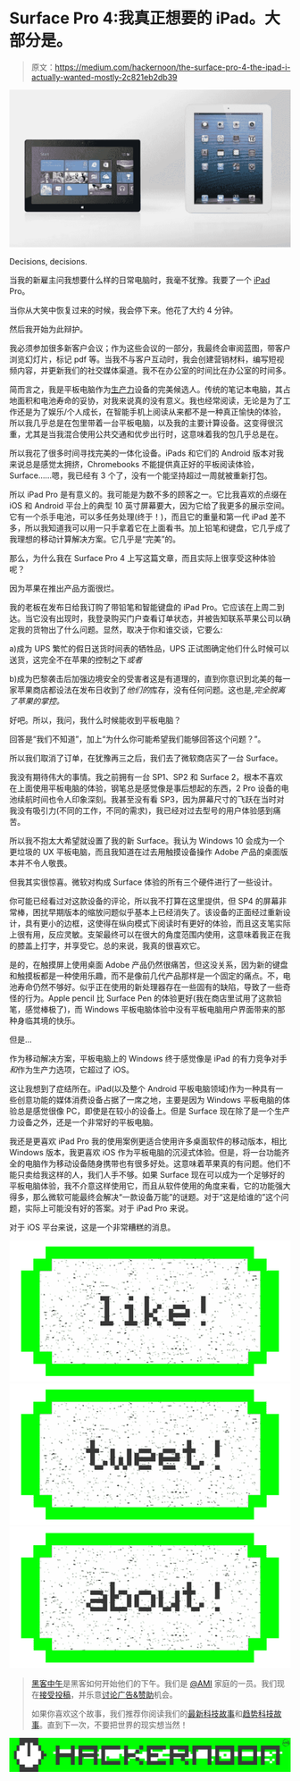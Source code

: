 # Surface Pro 4:我真正想要的 iPad。大部分是。

> 原文：<https://medium.com/hackernoon/the-surface-pro-4-the-ipad-i-actually-wanted-mostly-2c821eb2db39>

![](img/7b84a0433594f8a849ae5920d6702687.png)

Decisions, decisions.

当我的新雇主问我想要什么样的日常电脑时，我毫不犹豫。我要了一个 [iPad](https://hackernoon.com/tagged/ipad) Pro。

当你从大笑中恢复过来的时候，我会停下来。他花了大约 4 分钟。

然后我开始为此辩护。

我必须参加很多新客户会议；作为这些会议的一部分，我最终会审阅蓝图，带客户浏览幻灯片，标记 pdf 等。当我不与客户互动时，我会创建营销材料，编写短视频内容，并更新我们的社交媒体渠道。我不在办公室的时间比在办公室的时间多。

简而言之，我是平板电脑作为[生产力](https://hackernoon.com/tagged/productivity)设备的完美候选人。传统的笔记本电脑，其占地面积和电池寿命的妥协，对我来说真的没有意义。我也经常阅读，无论是为了工作还是为了娱乐/个人成长，在智能手机上阅读从来都不是一种真正愉快的体验，所以我几乎总是在包里带着一台平板电脑，以及我的主要计算设备。这变得很沉重，尤其是当我混合使用公共交通和优步出行时，这意味着我的包几乎总是在。

所以我花了很多时间寻找完美的一体化设备。iPads 和它们的 Android 版本对我来说总是感觉太拥挤，Chromebooks 不能提供真正好的平板阅读体验，Surface……嗯，我已经有 3 个了，没有一个能坚持超过一周就被重新打包。

所以 iPad Pro 是有意义的。我可能是为数不多的顾客之一。它比我喜欢的点缀在 iOS 和 Android 平台上的典型 10 英寸屏幕要大，因为它给了我更多的展示空间。它有一个杀手电池，可以多任务处理(终于！)，而且它的重量和第一代 iPad 差不多，所以我知道我可以用一只手拿着它在上面看书。加上铅笔和键盘，它几乎成了我理想的移动计算解决方案。它几乎是“完美”的。

那么，为什么我在 Surface Pro 4 上写这篇文章，而且实际上很享受这种体验呢？

因为苹果在推出产品方面很烂。

我的老板在发布日给我订购了带铅笔和智能键盘的 iPad Pro。它应该在上周二到达。当它没有出现时，我登录购买门户查看订单状态，并被告知联系苹果公司以确定我的货物出了什么问题。显然，取决于你和谁交谈，它要么:

a)成为 UPS 繁忙的假日送货时间表的牺牲品，UPS 正试图确定他们什么时候可以送货，这完全不在苹果的控制之下*或者*

b)成为巴黎袭击后加强边境安全的受害者这是有道理的，直到你意识到北美的每一家苹果商店都设法在发布日收到了*他们的*库存，没有任何问题。这也是,*完全脱离了苹果的掌控。*

好吧。所以，我问，我什么时候能收到平板电脑？

回答是“我们不知道”，加上“为什么你可能希望我们能够回答这个问题？”。

所以我们取消了订单，在犹豫再三之后，我们去了微软商店买了一台 Surface。

我没有期待伟大的事情。我之前拥有一台 SP1、SP2 和 Surface 2，根本不喜欢在上面使用平板电脑的体验，钢笔总是感觉像是事后想起的东西，2 Pro 设备的电池续航时间也令人印象深刻。我甚至没有看 SP3，因为屏幕尺寸的飞跃在当时对我没有吸引力(不同的工作，不同的需求)，我已经对过去型号的用户体验感到痛苦。

所以我不抱太大希望就设置了我的新 Surface。我认为 Windows 10 会成为一个更垃圾的 UX 平板电脑，而且我知道在过去用触摸设备操作 Adobe 产品的桌面版本并不令人敬畏。

但我其实很惊喜。微软对构成 Surface 体验的所有三个硬件进行了一些设计。

你可能已经看过对这款设备的评论，所以我不打算在这里提供，但 SP4 的屏幕非常棒，困扰早期版本的缩放问题似乎基本上已经消失了。该设备的正面经过重新设计，具有更小的边框，这使得在纵向模式下阅读时有更好的体验，而且这支笔实际上很有用，反应灵敏。支架最终可以在很大的角度范围内使用，这意味着我正在我的膝盖上打字，并享受它。总的来说，我真的很喜欢它。

是的，在触摸屏上使用桌面 Adobe 产品仍然很痛苦，但这没关系，因为新的键盘和触摸板都是一种使用乐趣，而不是像前几代产品那样是一个固定的痛点。不，电池寿命仍然不够好。似乎正在使用的新处理器存在一些固有的缺陷，导致了一些奇怪的行为。Apple pencil 比 Surface Pen 的体验更好(我在商店里试用了这款铅笔，感觉棒极了)，而 Windows 平板电脑体验中没有平板电脑用户界面带来的那种身临其境的快乐。

但是…

作为移动解决方案，平板电脑上的 Windows 终于感觉像是 iPad 的有力竞争对手*和*作为生产力选项，它超过了 iOS。

这让我想到了症结所在。iPad(以及整个 Android 平板电脑领域)作为一种具有一些创意功能的媒体消费设备占据了一席之地，主要是因为 Windows 平板电脑的体验总是感觉很像 PC，即使是在较小的设备上。但是 Surface 现在除了是一个生产力设备之外，还是一个非常好的平板电脑。

我还是更喜欢 iPad Pro 我的使用案例更适合使用许多桌面软件的移动版本，相比 Windows 版本，我更喜欢 iOS 作为平板电脑的沉浸式体验。但是，将一台功能齐全的电脑作为移动设备随身携带也有很多好处。这意味着苹果真的有问题。他们不能只卖给我这样的人，我们人手不够。如果 Surface 现在可以成为一个足够好的平板电脑体验，我不介意这样使用它，而且从软件使用的角度来看，它的功能强大得多，那么微软可能最终会解决“一款设备万能”的谜题。对于“这是给谁的”这个问题，实际上可能没有好的答案。对于 iPad Pro 来说。

对于 iOS 平台来说，这是一个非常糟糕的消息。

[![](img/50ef4044ecd4e250b5d50f368b775d38.png)](http://bit.ly/HackernoonFB)[![](img/979d9a46439d5aebbdcdca574e21dc81.png)](https://goo.gl/k7XYbx)[![](img/2930ba6bd2c12218fdbbf7e02c8746ff.png)](https://goo.gl/4ofytp)

> [黑客中午](http://bit.ly/Hackernoon)是黑客如何开始他们的下午。我们是 [@AMI](http://bit.ly/atAMIatAMI) 家庭的一员。我们现在[接受投稿](http://bit.ly/hackernoonsubmission)，并乐意[讨论广告&赞助](mailto:partners@amipublications.com)机会。
> 
> 如果你喜欢这个故事，我们推荐你阅读我们的[最新科技故事](http://bit.ly/hackernoonlatestt)和[趋势科技故事](https://hackernoon.com/trending)。直到下一次，不要把世界的现实想当然！

[![](img/be0ca55ba73a573dce11effb2ee80d56.png)](https://goo.gl/Ahtev1)